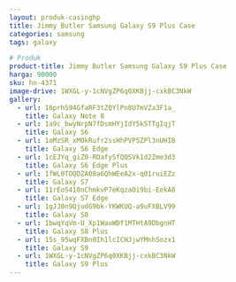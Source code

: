 ```yaml
---
layout: produk-casinghp
title: Jimmy Butler Samsung Galaxy S9 Plus Case
categories: samsung
tags: galaxy

# Produk
product-title: Jimmy Butler Samsung Galaxy S9 Plus Case
harga: 90000
sku: hn-4371
image-drive: 1WXGL-y-1cNVgZP6q0XKBjj-cxkBC3NkW
gallery:
  - url: 16prhS94GfaRF3tZQYlPn8U7mVZa3F1a_
    title: Galaxy Note 8
  - url: 1a9c_bwyNrpN7fDsmHYjIdY5k5TTgIqjT
    title: Galaxy S6
  - url: 1oMzSR_xMOkRufr2ssHhPVP5ZPl3nUHIB
    title: Galaxy S6 Edge
  - url: 1cEJYq_giZ0-ROafySfQQSVk1d2Zme3d3
    title: Galaxy S6 Edge Plus
  - url: 1fWL0TOQDZA08a6QhWEeA2x-q01ruiEZz
    title: Galaxy S7
  - url: 11rEoS410nChmkvP7eKqzaOi9bi-EekA8
    title: Galaxy S7 Edge
  - url: 1gJJ0n9QjudG9bk-YKWKUQ-a9uFXBLV99
    title: Galaxy S8
  - url: 1bwqYqVm-U_Xp1WauWDf1MTHtA9DbgnHT
    title: Galaxy S8 Plus
  - url: 15s_95wqFXBn0Ih1lcICHJjwYMnhSozx1
    title: Galaxy S9
  - url: 1WXGL-y-1cNVgZP6q0XKBjj-cxkBC3NkW
    title: Galaxy S9 Plus
---
```

